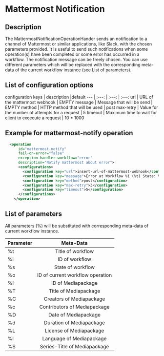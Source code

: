 # Mattermost Notification
## Description
The MattermostNotificationOperationHander sends an notification to a channel of Mattermost or similar applications, 
like Slack, with the chosen parameters provided. It is useful to send such notifications when some operation(s) have
been completed or some error has occurred in a workflow.
The notification message can be freely chosen. You can use different parameters which will be replaced with the
corresponding meta-data of the current workflow instance (see List of parameters).

## List of configuration options

configuration keys | description |default
--- | :---: | :---: | :---:
url | URL of the mattermost webhook | EMPTY
message | Message that will be send | EMPTY
method | HTTP method that will be used | post
max-retry | Value for the number of attempts for a request | 5
timeout | Maximum time to wait for client to excecute a request | 10 * 1000


## Example for mattermost-notify operation

```XML
  <operation
      id="mattermost-notify"
      fail-on-error="false"
      exception-handler-workflow="error"
      description="Notify mattermost about error">
      <configurations>
        <configuration key="url">insert-url-of-mattermost-webhook</configuration>
        <configuration key="message">Error at Workflow %i (%t) State: %s</configuration>
        <configuration key="method">post</configuration>
        <configuration key="max-retry">3</configuration>
        <configuration key="timeout">5</configuration>
      </configurations>
    </operation>
```

## List of parameters
All parameters (%<letter>) will be substituted with corresponding meta-data of current workflow instance.

Parameter | Meta-Data
--- | :---:
%t | Title of workflow
%i | ID of workflow
%s | State of workflow
%o | ID of current workflow operation
%I | ID of Mediapackage
%T | Title of Mediapackage
%C | Creators of Mediapackage
%c | Contributors of Mediapackage
%D | Date of Mediapackage
%d | Duration of Mediapackage
%L | License of Mediapackage
%l | Language of Mediapackage
%S | Series-Title of Mediapackage
